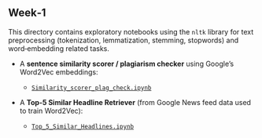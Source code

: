 ## Week‑1

This directory contains exploratory notebooks using the `nltk` library for text preprocessing (tokenization, lemmatization, stemming, stopwords) and word‑embedding related tasks.

- A **sentence similarity scorer / plagiarism checker** using Google’s Word2Vec embeddings:
  - [`Similarity_scorer_plag_check.ipynb`](Similarity_scorer_plag_check.ipynb)

- A **Top‑5 Similar Headline Retriever** (from Google News feed data used to train Word2Vec):
  - [`Top_5_Similar_Headlines.ipynb`](Top_5_Similar_Headlines.ipynb)
